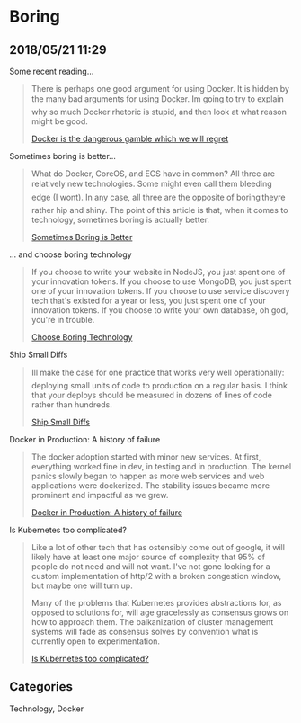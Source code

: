 # Boring ## 2018/05/21 11:29Some recent reading...> There is perhaps one good argument for using Docker. It is hidden by the > many bad arguments for using Docker. I&#146;m going to try to explain why so > much Docker rhetoric is stupid, and then look at what reason might be good.> > [Docker is the dangerous gamble which we will regret][docker-danger]Sometimes boring is better...> What do Docker, CoreOS, and ECS have in common? All three are relatively > new technologies. Some might even call them &#147;bleeding edge&#148; (I won&#146;t). > In any case, all three are the opposite of boring&#8202;&#151;&#8202;they&#146;re rather hip > and shiny. The point of this article is that, when it comes to > technology, sometimes boring is actually better.> > [Sometimes Boring is Better][boring-better]... and choose boring technology> If you choose to write your website in NodeJS, you just spent one of > your innovation tokens. If you choose to use MongoDB, you just spent one > of your innovation tokens. If you choose to use service discovery tech > that's existed for a year or less, you just spent one of your innovation > tokens. If you choose to write your own database, oh god, you're in trouble.> > [Choose Boring Technology][boring-tech]Ship Small Diffs> I&#146;ll make the case for one practice that works very well operationally: > deploying small units of code to production on a regular basis. I think > that your deploys should be measured in dozens of lines of code rather > than hundreds.> > [Ship Small Diffs][ship-small]Docker in Production: A history of failure> The docker adoption started with minor new services. At first, > everything worked fine in dev, in testing and in production. The kernel > panics slowly began to happen as more web services and web applications > were dockerized. The stability issues became more prominent and > impactful as we grew.> > [Docker in Production: A history of failure][docker-fail]Is Kubernetes too complicated?> Like a lot of other tech that has ostensibly come out of google, it will > likely have at least one major source of complexity that 95% of people > do not need and will not want. I've not gone looking for a custom > implementation of http/2 with a broken congestion window, but maybe one > will turn up.> > Many of the problems that Kubernetes provides abstractions for, as > opposed to solutions for, will age gracelessly as consensus grows on how > to approach them. The balkanization of cluster management systems will > fade as consensus solves by convention what is currently open to experimentation.> > [Is Kubernetes too complicated?][k8s-2][k8s-2]: http://jmoiron.net/blog/is-k8s-too-complicated/[docker-fail]: https://thehftguy.com/2016/11/01/docker-in-production-an-history-of-failure/[ship-small]: https://blog.skyliner.io/ship-small-diffs-741308bec0d1[boring-tech]: http://mcfunley.com/choose-boring-technology[boring-better]: https://medium.com/production-ready/sometimes-boring-is-better-d16d38214186[docker-danger]: http://www.smashcompany.com/technology/docker-is-a-dangerous-gamble-which-we-will-regret## CategoriesTechnology, Docker
